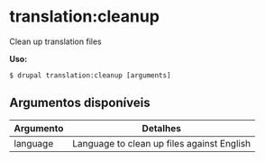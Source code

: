 # translation:cleanup
Clean up translation files

**Uso:**
```
$ drupal translation:cleanup [arguments]
```

## Argumentos disponíveis
Argumento | Detalhes
---------|-------------
language | Language to clean up files against English
